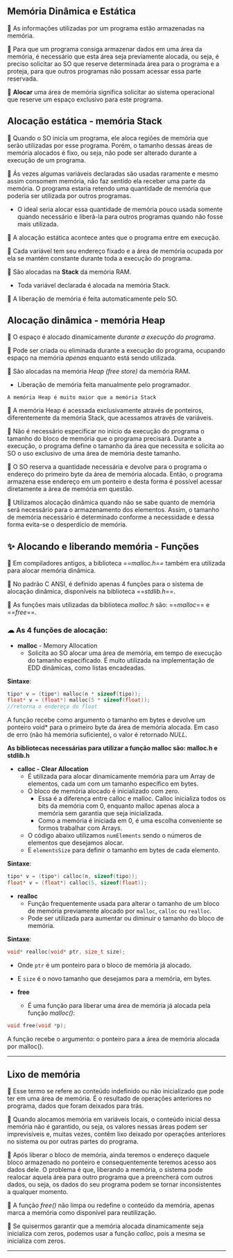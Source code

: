 ## Memória Dinâmica e Estática

📌 As informações utilizadas por um programa estão armazenadas na memória.

📌 Para que um programa consiga armazenar dados em uma área da memória, é necessário que esta área seja previamente alocada, ou seja, é preciso solicitar ao SO que reserve determinada área para o programa e a proteja, para que outros programas não possam acessar essa parte reservada.

📌 **Alocar** uma área de memória significa solicitar ao sistema operacional que reserve um espaço exclusivo para este programa.


## Alocação estática - memória Stack

📌 Quando o SO inicia um programa, ele aloca regiões de memória que serão utilizadas por esse programa. Porém, o tamanho dessas áreas de memória alocados é fixo, ou seja, não pode ser alterado durante a execução de um programa.

📌 Ás vezes algumas variáveis declaradas são usadas raramente e mesmo assim consomem memória, não faz sentido ela receber uma parte da memória. O programa estaria retendo uma quantidade de memória que poderia ser utilizada por outros programas.
   - O ideal seria alocar essa quantidade de memória pouco usada somente quando necessário e liberá-la para outros programas quando não fosse mais utilizada.

📌 A alocação estática acontece antes que o programa entre em execução.

📌 Cada variável tem seu endereço fixado e a área de memória ocupada por ela se mantém constante durante toda a execução do programa.

📌 São alocadas na **Stack** da memória RAM.
   - Toda variável declarada é alocada na memória Stack.

📌 A liberação de memória é feita automaticamente pelo SO.

## Alocação dinâmica - memória Heap

📌 O espaço é alocado dinamicamente *durante a execução do programa*.

📌 Pode ser criada ou eliminada durante a execução do programa, ocupando espaço na memória *apenas* enquanto está sendo utilizada.

📌 São alocadas na memória *Heap (free store)* da memória RAM.
   - Liberação de memória feita manualmente pelo programador.

`A memória Heap é muito maior que a memória Stack`

📌 A memória Heap é acessada exclusivamente através de ponteiros, diferentemente da memória Stack, que acessamos através de variáveis.

📌 Não é necessário especificar no inicio da execução do programa o tamanho do bloco de memória que o programa precisará. Durante a execução, o programa define o tamanho da área que necessita e solicita ao SO o uso exclusivo de uma área de memória deste tamanho.

📌 O SO reserva a quantidade necessária e devolve para o programa o endereço do primeiro byte da área de memória alocada. Então, o programa armazena esse endereço em um ponteiro e desta forma é possível acessar diretamente a área de memória em questão.

📌 Utilizamos alocação dinâmica quando não se sabe quanto de memória será necessário para o armazenamento dos elementos. Assim, o tamanho de memória necessário é determinado conforme a necessidade e dessa forma evita-se o desperdício de memória.


## ✨ Alocando e liberando memória - Funções

📌 Em compiladores antigos, a biblioteca *==malloc.h==* também era utilizada para alocar memória dinâmica.

📌 No padrão C ANSI, é definido apenas 4 funções para o sistema de alocação dinâmica, disponíveis na biblioteca ==*stdlib.h*==.

📌 As funções mais utilizadas da biblioteca *malloc.h* são: ==*malloc*== e ==*free*==.

### ☁ As 4 funções de alocação:
   - **malloc** - Memory Allocation
	   - Solicita ao SO alocar uma área de memória, em tempo de execução do tamanho especificado. É muito utilizada na implementação de EDD dinâmicas, como listas encadeadas.

**Sintaxe**:
```C
tipo* v = (tipo*) malloc(n * sizeof(tipo));
float* v = (float*) malloc(5 * sizeof(float)); 
//retorna o endereço do float
```

A função recebe como argumento o tamanho em bytes e devolve um ponteiro void* para o primeiro byte da área de memória alocada. Em caso de erro (não há memória suficiente), o valor é retornado *NULL*.

**As bibliotecas necessárias para utilizar a função malloc são: malloc.h e stdlib.h**

   - **calloc - Clear Allocation**
	   - É utilizada para alocar dinamicamente memória para um Array de elementos, cada um com um tamanho específico em bytes.
	   - O bloco de memória alocado é inicializado com zero.
		   - Essa é a diferença entre calloc e malloc. Calloc inicializa todos os bits da memória com 0, enquanto malloc apenas aloca a memória sem garantia que seja inicializada.
		   - Como a memória é iniciada em 0, é uma escolha conveniente se formos trabalhar com Arrays.
	   - O código abaixo utilizamos `numElements` sendo o números de elementos que desejamos alocar.
	   - E `elementsSize` para definir o tamanho em bytes de cada elemento.
	   
**Sintaxe**:
```C
tipo* v = (tipo*) calloc(n, sizeof(tipo));
float* v = (float*) calloc(5, sizeof(float));
```

   - **realloc**
	   - Função frequentemente usada para alterar o tamanho de um bloco de memória previamente alocado por `malloc`, `calloc` ou `realloc`.
	   - Pode ser utilizada para aumentar ou diminuir o tamanho do bloco de memória.
	
**Sintaxe**:
```C
void* realloc(void* ptr, size_t size);
```
- Onde `ptr` é um ponteiro para o bloco de memória já alocado.
- E `size` é o novo tamanho que desejamos para a memória, em bytes.

- **free**
	- É uma função para liberar uma área de memória já alocada pela função *malloc()*:
```C
void free(void *p);
```

A função recebe o argumento: o ponteiro para a área de memória alocada por malloc().

---

## Lixo de memória

📌 Esse termo se refere ao conteúdo indefinido ou não inicializado que pode ter em uma área de memória. É o resultado de operações anteriores no programa, dados que foram deixados para trás.

📌 Quando alocamos memória em variáveis locais, o conteúdo inicial dessa memória não é garantido, ou seja, os valores nessas áreas podem ser imprevisíveis e, muitas vezes, contêm lixo deixado por operações anteriores no sistema ou por outras partes do programa.

📌 Após liberar o bloco de memória, ainda teremos o endereço daquele bloco armazenado no ponteiro e consequentemente teremos acesso aos dados dele. O problema é que, liberando a memória, o sistema pode realocar aquela área para outro programa que a preencherá com outros dados, ou seja, os dados do seu programa podem se tornar inconsistentes a qualquer momento.

📌 A função *free()* não limpa ou redefine o conteúdo da memória, apenas marca a memória como disponível para reutilização.

📌 Se quisermos garantir que a memória alocada dinamicamente seja inicializa com zeros, podemos usar a função *calloc*, pois a mesma se inicializa com zeros.

---
